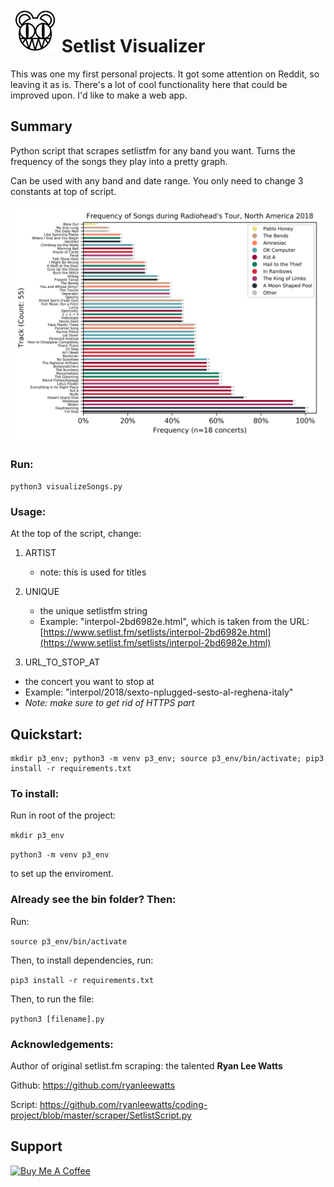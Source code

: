 # ![logo](./img/bear.JPG) Setlist Visualizer

This was one my first personal projects. It got some attention on Reddit, so leaving it as is. There's a lot of cool functionality here that could be improved upon. I'd like to make a web app.

## Summary

Python script that scrapes setlistfm for any band you want. Turns the frequency of the songs they play into a pretty graph.

Can be used with any band and date range. You only need to change 3 constants at top of script.

![graph](./img/example.jpeg)

### Run:

`python3 visualizeSongs.py`

### Usage:

At the top of the script, change:

1. ARTIST

   - note: this is used for titles

2. UNIQUE

   - the unique setlistfm string
   - Example: "interpol-2bd6982e.html", which is taken from the URL: [https://www.setlist.fm/setlists/interpol-2bd6982e.html](https://www.setlist.fm/setlists/interpol-2bd6982e.html)

3. URL_TO_STOP_AT

- the concert you want to stop at
- Example: "interpol/2018/sexto-nplugged-sesto-al-reghena-italy"
- _Note: make sure to get rid of HTTPS part_

## Quickstart:

```
mkdir p3_env; python3 -m venv p3_env; source p3_env/bin/activate; pip3 install -r requirements.txt
```

### To install:

Run in root of the project:

`mkdir p3_env`

`python3 -m venv p3_env`

to set up the enviroment.

### Already see the bin folder? Then:

Run:

`source p3_env/bin/activate`

Then, to install dependencies, run:

`pip3 install -r requirements.txt`

Then, to run the file:

`python3 [filename].py`

### Acknowledgements:

Author of original setlist.fm scraping: the talented **Ryan Lee Watts**

Github: https://github.com/ryanleewatts

Script: https://github.com/ryanleewatts/coding-project/blob/master/scraper/SetlistScript.py

## Support

<a href="https://www.buymeacoffee.com/leftonread" target="_blank"><img src="https://cdn.buymeacoffee.com/buttons/v2/default-yellow.png" alt="Buy Me A Coffee" style="height: 60px !important;width: 217px !important;" ></a>

